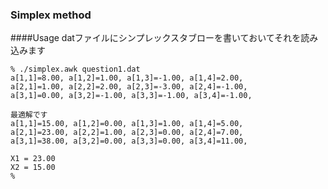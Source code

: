 ### Simplex method

####Usage
datファイルにシンプレックスタブローを書いておいてそれを読み込みます

```
% ./simplex.awk question1.dat
a[1,1]=8.00, a[1,2]=1.00, a[1,3]=-1.00, a[1,4]=2.00,
a[2,1]=1.00, a[2,2]=2.00, a[2,3]=-3.00, a[2,4]=-1.00,
a[3,1]=0.00, a[3,2]=-1.00, a[3,3]=-1.00, a[3,4]=-1.00,

最適解です
a[1,1]=15.00, a[1,2]=0.00, a[1,3]=1.00, a[1,4]=5.00,
a[2,1]=23.00, a[2,2]=1.00, a[2,3]=0.00, a[2,4]=7.00,
a[3,1]=38.00, a[3,2]=0.00, a[3,3]=0.00, a[3,4]=11.00,

X1 = 23.00
X2 = 15.00
%

```

